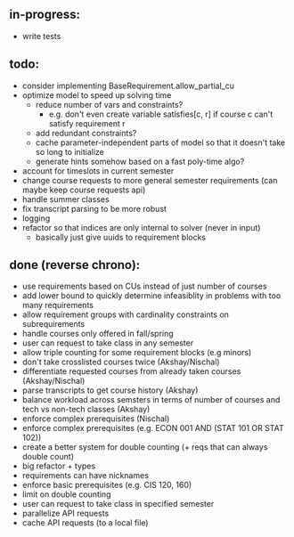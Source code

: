 ## in-progress:
- write tests

## todo:
- consider implementing BaseRequirement.allow_partial_cu
- optimize model to speed up solving time
    - reduce number of vars and constraints? 
        - e.g. don't even create variable satisfies[c, r] if course c can't satisfy requirement r
    - add redundant constraints?
    - cache parameter-independent parts of model so that it doesn't take so long to initialize
    - generate hints somehow based on a fast poly-time algo?
- account for timeslots in current semester
- change course requests to more general semester requirements (can maybe keep course requests api)
- handle summer classes
- fix transcript parsing to be more robust
- logging
- refactor so that indices are only internal to solver (never in input)
    - basically just give uuids to requirement blocks

## done (reverse chrono):
- use requirements based on CUs instead of just number of courses
- add lower bound to quickly determine infeasiblity in problems with too many requirements
- allow requirement groups with cardinality constraints on subrequirements
- handle courses only offered in fall/spring
- user can request to take class in any semester
- allow triple counting for some requirement blocks (e.g minors)
- don't take crosslisted courses twice (Akshay/Nischal)
- differentiate requested courses from already taken courses (Akshay/Nischal)
- parse transcripts to get course history (Akshay)
- balance workload across semsters in terms of number of courses and tech vs non-tech classes (Akshay)
- enforce complex prerequisites (Nischal)
- enforce complex prerequisites (e.g. ECON 001 AND (STAT 101 OR STAT 102))
- create a better system for double counting (+ reqs that can always double count)
- big refactor + types
- requirements can have nicknames
- enforce basic prerequisites (e.g. CIS 120, 160)
- limit on double counting
- user can request to take class in specified semester
- parallelize API requests
- cache API requests (to a local file)